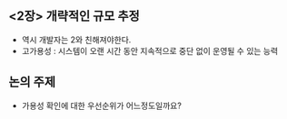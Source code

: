 ## <2장> 개략적인 규모 추정
- 역시 개발자는 2와 친해져야한다.
- 고가용성 : 시스템이 오랜 시간 동안 지속적으로 중단 없이 운영될 수 있는 능력

## 논의 주제
- 가용성 확인에 대한 우선순위가 어느정도일까요?

